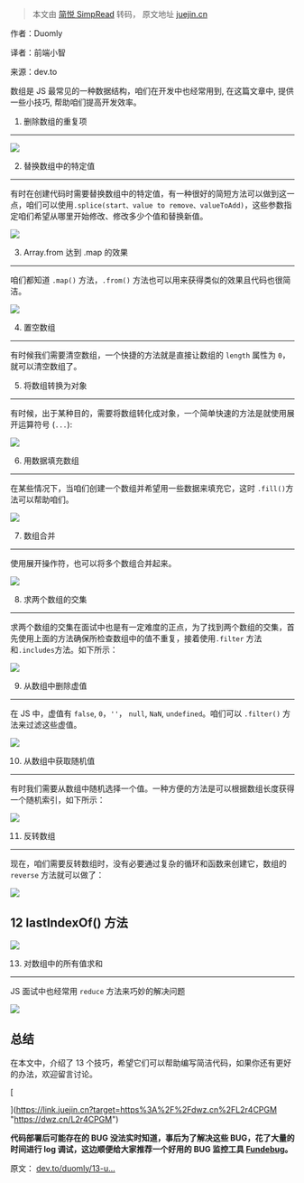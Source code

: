 > 本文由 [简悦 SimpRead](http://ksria.com/simpread/) 转码， 原文地址 [juejin.cn](https://juejin.cn/post/6844903981827751943)

作者：Duomly

译者：前端小智

来源：dev.to

数组是 JS 最常见的一种数据结构，咱们在开发中也经常用到, 在这篇文章中, 提供一些小技巧, 帮助咱们提高开发效率。

1. 删除数组的重复项
-----------

![](https://p1-jj.byteimg.com/tos-cn-i-t2oaga2asx/gold-user-assets/2019/10/28/16e0fa852a1d1bf6~tplv-t2oaga2asx-watermark.awebp)

2. 替换数组中的特定值
------------

有时在创建代码时需要替换数组中的特定值，有一种很好的简短方法可以做到这一点，咱们可以使用`.splice(start、value to remove、valueToAdd)`，这些参数指定咱们希望从哪里开始修改、修改多少个值和替换新值。

![](https://p1-jj.byteimg.com/tos-cn-i-t2oaga2asx/gold-user-assets/2019/10/28/16e0fa870084b618~tplv-t2oaga2asx-watermark.awebp)

3. Array.from 达到 .map 的效果
-------------------------

咱们都知道 `.map()` 方法，`.from()` 方法也可以用来获得类似的效果且代码也很简洁。

![](https://p1-jj.byteimg.com/tos-cn-i-t2oaga2asx/gold-user-assets/2019/10/28/16e0fa883dfc8695~tplv-t2oaga2asx-watermark.awebp)

4. 置空数组
-------

有时候我们需要清空数组，一个快捷的方法就是直接让数组的 `length` 属性为 `0`，就可以清空数组了。

5. 将数组转换为对象
-----------

有时候，出于某种目的，需要将数组转化成对象，一个简单快速的方法是就使用展开运算符号 (`...`):

![](https://p1-jj.byteimg.com/tos-cn-i-t2oaga2asx/gold-user-assets/2019/10/28/16e0fa8ac3dc7095~tplv-t2oaga2asx-watermark.awebp)

6. 用数据填充数组
----------

在某些情况下，当咱们创建一个数组并希望用一些数据来填充它，这时 `.fill()`方法可以帮助咱们。

![](https://p1-jj.byteimg.com/tos-cn-i-t2oaga2asx/gold-user-assets/2019/10/28/16e0fa8c58885093~tplv-t2oaga2asx-watermark.awebp)

7. 数组合并
-------

使用展开操作符，也可以将多个数组合并起来。

![](https://p1-jj.byteimg.com/tos-cn-i-t2oaga2asx/gold-user-assets/2019/10/28/16e0fa8d766b8ec9~tplv-t2oaga2asx-watermark.awebp)

8. 求两个数组的交集
-----------

求两个数组的交集在面试中也是有一定难度的正点，为了找到两个数组的交集，首先使用上面的方法确保所检查数组中的值不重复，接着使用`.filter` 方法和`.includes`方法。如下所示：

![](https://p1-jj.byteimg.com/tos-cn-i-t2oaga2asx/gold-user-assets/2019/10/28/16e0fa8ec0988182~tplv-t2oaga2asx-watermark.awebp)

9. 从数组中删除虚值
-----------

在 JS 中，虚值有 `false`, `0`，`''`， `null`, `NaN`, `undefined`。咱们可以 `.filter()` 方法来过滤这些虚值。

![](https://p1-jj.byteimg.com/tos-cn-i-t2oaga2asx/gold-user-assets/2019/10/28/16e0fa8fdc8fe989~tplv-t2oaga2asx-watermark.awebp)

10. 从数组中获取随机值
-------------

有时我们需要从数组中随机选择一个值。一种方便的方法是可以根据数组长度获得一个随机索引，如下所示：

![](https://p1-jj.byteimg.com/tos-cn-i-t2oaga2asx/gold-user-assets/2019/10/28/16e0fa9146b84abb~tplv-t2oaga2asx-watermark.awebp)

11. 反转数组
--------

现在，咱们需要反转数组时，没有必要通过复杂的循环和函数来创建它，数组的 `reverse` 方法就可以做了：

![](https://p1-jj.byteimg.com/tos-cn-i-t2oaga2asx/gold-user-assets/2019/10/28/16e0fa925550abc1~tplv-t2oaga2asx-watermark.awebp)

12 lastIndexOf() 方法
-------------------

![](https://p1-jj.byteimg.com/tos-cn-i-t2oaga2asx/gold-user-assets/2019/10/28/16e0fa93994c0055~tplv-t2oaga2asx-watermark.awebp)

13. 对数组中的所有值求和
--------------

JS 面试中也经常用 `reduce` 方法来巧妙的解决问题

![](https://p1-jj.byteimg.com/tos-cn-i-t2oaga2asx/gold-user-assets/2019/10/28/16e0fa94e42554ee~tplv-t2oaga2asx-watermark.awebp)

总结
--

在本文中，介绍了 13 个技巧，希望它们可以帮助编写简洁代码，如果你还有更好的办法，欢迎留言讨论。

[

](https://link.juejin.cn?target=https%3A%2F%2Fdwz.cn%2FL2r4CPGM "https://dwz.cn/L2r4CPGM")

**代码部署后可能存在的 BUG 没法实时知道，事后为了解决这些 BUG，花了大量的时间进行 log 调试，这边顺便给大家推荐一个好用的 BUG 监控工具 [Fundebug](https://link.juejin.cn?target=https%3A%2F%2Fwww.fundebug.com%2F%3Futm_source%3Dxiaozhi "https://www.fundebug.com/?utm_source=xiaozhi")。**

原文： [dev.to/duomly/13-u…](https://link.juejin.cn?target=https%3A%2F%2Fdev.to%2Fduomly%2F13-useful-javascript-array-tips-and-tricks-you-should-know-2jfo "https://dev.to/duomly/13-useful-javascript-array-tips-and-tricks-you-should-know-2jfo")